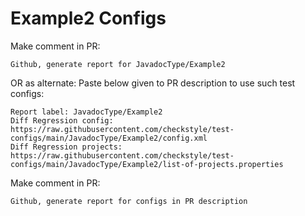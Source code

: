 # Example2 Configs
Make comment in PR:
```
Github, generate report for JavadocType/Example2
```
OR as alternate:
Paste below given to PR description to use such test configs:
```
Report label: JavadocType/Example2
Diff Regression config: https://raw.githubusercontent.com/checkstyle/test-configs/main/JavadocType/Example2/config.xml
Diff Regression projects: https://raw.githubusercontent.com/checkstyle/test-configs/main/JavadocType/Example2/list-of-projects.properties
```
Make comment in PR:
```
Github, generate report for configs in PR description
```
